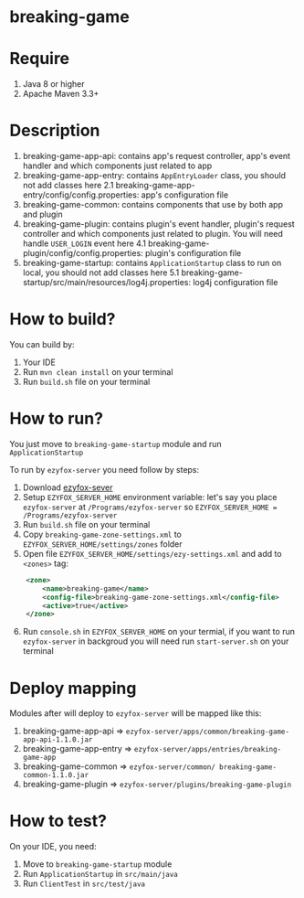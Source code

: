 # breaking-game

# Require

1. Java 8 or higher
2. Apache Maven 3.3+

# Description
1. breaking-game-app-api: contains app's request controller, app's event handler and which components just related to app
2. breaking-game-app-entry: contains `AppEntryLoader` class, you should not add classes here
2.1 breaking-game-app-entry/config/config.properties: app's configuration file
3. breaking-game-common: contains components that use by both app and plugin
4. breaking-game-plugin: contains plugin's event handler, plugin's request controller and which components just related to plugin. You will need handle `USER_LOGIN` event here
4.1 breaking-game-plugin/config/config.properties: plugin's configuration file
5. breaking-game-startup: contains `ApplicationStartup` class to run on local, you should not add classes here
5.1 breaking-game-startup/src/main/resources/log4j.properties: log4j configuration file

# How to build?

You can build by:
1. Your IDE
2. Run `mvn clean install` on your terminal
3. Run `build.sh` file on your terminal

# How to run?


You just move to `breaking-game-startup` module and run `ApplicationStartup`


To run by `ezyfox-server` you need follow by steps:
1. Download [ezyfox-sever](https://resources.tvd12.com/)
2. Setup `EZYFOX_SERVER_HOME` environment variable: let's say you place `ezyfox-server` at `/Programs/ezyfox-server` so `EZYFOX_SERVER_HOME = /Programs/ezyfox-server`
3. Run `build.sh` file on your terminal
4. Copy `breaking-game-zone-settings.xml` to `EZYFOX_SERVER_HOME/settings/zones` folder
5. Open file `EZYFOX_SERVER_HOME/settings/ezy-settings.xml` and add to `<zones>` tag:
```xml
    <zone>
		<name>breaking-game</name>
		<config-file>breaking-game-zone-settings.xml</config-file>
		<active>true</active>
	</zone>
```
6. Run `console.sh` in `EZYFOX_SERVER_HOME` on your termial, if you want to run `ezyfox-server` in backgroud you will need run `start-server.sh` on your terminal

# Deploy mapping
Modules after will deploy to `ezyfox-server` will be mapped like this:
1. breaking-game-app-api => `ezyfox-server/apps/common/breaking-game-app-api-1.1.0.jar`
2. breaking-game-app-entry => `ezyfox-server/apps/entries/breaking-game-app`
3. breaking-game-common => `ezyfox-server/common/ breaking-game-common-1.1.0.jar`
4. breaking-game-plugin => `ezyfox-server/plugins/breaking-game-plugin`

# How to test?

On your IDE, you need:
1. Move to `breaking-game-startup` module 
2. Run `ApplicationStartup` in `src/main/java`
3. Run `ClientTest` in `src/test/java`